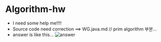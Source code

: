 # Algorithm-hw
* I need some help me!!!!
* Source code need correction ==> WG.java.md // prim algorithm 부분...
* answer is like this...
![answer](https://user-images.githubusercontent.com/44868847/48675470-81ce3300-eb9c-11e8-881b-1d7ded21cb38.PNG)

